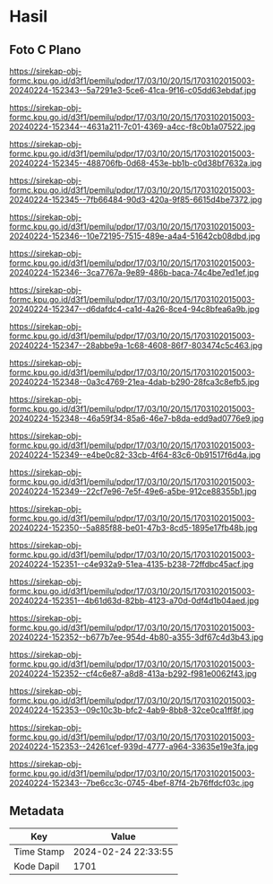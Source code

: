# Hasil

## Foto C Plano

https://sirekap-obj-formc.kpu.go.id/d3f1/pemilu/pdpr/17/03/10/20/15/1703102015003-20240224-152343--5a7291e3-5ce6-41ca-9f16-c05dd63ebdaf.jpg

https://sirekap-obj-formc.kpu.go.id/d3f1/pemilu/pdpr/17/03/10/20/15/1703102015003-20240224-152344--4631a211-7c01-4369-a4cc-f8c0b1a07522.jpg

https://sirekap-obj-formc.kpu.go.id/d3f1/pemilu/pdpr/17/03/10/20/15/1703102015003-20240224-152345--488706fb-0d68-453e-bb1b-c0d38bf7632a.jpg

https://sirekap-obj-formc.kpu.go.id/d3f1/pemilu/pdpr/17/03/10/20/15/1703102015003-20240224-152345--7fb66484-90d3-420a-9f85-6615d4be7372.jpg

https://sirekap-obj-formc.kpu.go.id/d3f1/pemilu/pdpr/17/03/10/20/15/1703102015003-20240224-152346--10e72195-7515-489e-a4a4-51642cb08dbd.jpg

https://sirekap-obj-formc.kpu.go.id/d3f1/pemilu/pdpr/17/03/10/20/15/1703102015003-20240224-152346--3ca7767a-9e89-486b-baca-74c4be7ed1ef.jpg

https://sirekap-obj-formc.kpu.go.id/d3f1/pemilu/pdpr/17/03/10/20/15/1703102015003-20240224-152347--d6dafdc4-ca1d-4a26-8ce4-94c8bfea6a9b.jpg

https://sirekap-obj-formc.kpu.go.id/d3f1/pemilu/pdpr/17/03/10/20/15/1703102015003-20240224-152347--28abbe9a-1c68-4608-86f7-803474c5c463.jpg

https://sirekap-obj-formc.kpu.go.id/d3f1/pemilu/pdpr/17/03/10/20/15/1703102015003-20240224-152348--0a3c4769-21ea-4dab-b290-28fca3c8efb5.jpg

https://sirekap-obj-formc.kpu.go.id/d3f1/pemilu/pdpr/17/03/10/20/15/1703102015003-20240224-152348--46a59f34-85a6-46e7-b8da-edd9ad0776e9.jpg

https://sirekap-obj-formc.kpu.go.id/d3f1/pemilu/pdpr/17/03/10/20/15/1703102015003-20240224-152349--e4be0c82-33cb-4f64-83c6-0b91517f6d4a.jpg

https://sirekap-obj-formc.kpu.go.id/d3f1/pemilu/pdpr/17/03/10/20/15/1703102015003-20240224-152349--22cf7e96-7e5f-49e6-a5be-912ce88355b1.jpg

https://sirekap-obj-formc.kpu.go.id/d3f1/pemilu/pdpr/17/03/10/20/15/1703102015003-20240224-152350--5a885f88-be01-47b3-8cd5-1895e17fb48b.jpg

https://sirekap-obj-formc.kpu.go.id/d3f1/pemilu/pdpr/17/03/10/20/15/1703102015003-20240224-152351--c4e932a9-51ea-4135-b238-72ffdbc45acf.jpg

https://sirekap-obj-formc.kpu.go.id/d3f1/pemilu/pdpr/17/03/10/20/15/1703102015003-20240224-152351--4b61d63d-82bb-4123-a70d-0df4d1b04aed.jpg

https://sirekap-obj-formc.kpu.go.id/d3f1/pemilu/pdpr/17/03/10/20/15/1703102015003-20240224-152352--b677b7ee-954d-4b80-a355-3df67c4d3b43.jpg

https://sirekap-obj-formc.kpu.go.id/d3f1/pemilu/pdpr/17/03/10/20/15/1703102015003-20240224-152352--cf4c6e87-a8d8-413a-b292-f981e0062f43.jpg

https://sirekap-obj-formc.kpu.go.id/d3f1/pemilu/pdpr/17/03/10/20/15/1703102015003-20240224-152353--09c10c3b-bfc2-4ab9-8bb8-32ce0ca1ff8f.jpg

https://sirekap-obj-formc.kpu.go.id/d3f1/pemilu/pdpr/17/03/10/20/15/1703102015003-20240224-152353--24261cef-939d-4777-a964-33635e19e3fa.jpg

https://sirekap-obj-formc.kpu.go.id/d3f1/pemilu/pdpr/17/03/10/20/15/1703102015003-20240224-152343--7be6cc3c-0745-4bef-87f4-2b76ffdcf03c.jpg


## Metadata

| Key        | Value               |
| ---------- | ------------------- |
| Time Stamp | 2024-02-24 22:33:55 |
| Kode Dapil | 1701                |



